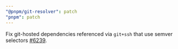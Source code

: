 ```yaml
---
"@pnpm/git-resolver": patch
"pnpm": patch
---
```


Fix git-hosted dependencies referenced via `git+ssh` that use semver selectors [#6239](https://github.com/pnpm/pnpm/pull/6239).
